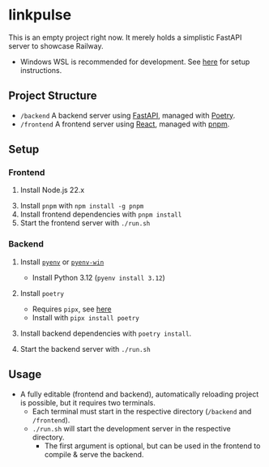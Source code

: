 # linkpulse

This is an empty project right now. It merely holds a simplistic FastAPI server to showcase Railway.

- Windows WSL is recommended for development. See [here][wsl] for setup instructions.

## Project Structure

- `/backend` A backend server using [FastAPI][fastapi], managed with [Poetry][poetry].
- `/frontend` A frontend server using [React][react], managed with [pnpm][pnpm].

## Setup

### Frontend

1. Install Node.js 22.x
<!-- TODO: Add details on installation practices, asdf + nvm -->
3. Install `pnpm` with `npm install -g pnpm`
4. Install frontend dependencies with `pnpm install`
5. Start the frontend server with `./run.sh`

<!-- TODO: Get local Caddy server with Vite builds working. -->

### Backend

1. Install [`pyenv`][pyenv] or [`pyenv-win`][pyenv-win]
    
    - Install Python 3.12 (`pyenv install 3.12`)

2. Install `poetry`

    - Requires `pipx`, see [here][pipx]
    - Install with `pipx install poetry`

3. Install backend dependencies with `poetry install`.
4. Start the backend server with `./run.sh`


## Usage

- A fully editable (frontend and backend), automatically reloading project is possible, but it requires two terminals.
  - Each terminal must start in the respective directory (`/backend` and `/frontend`).
  - `./run.sh` will start the development server in the respective directory.
    - The first argument is optional, but can be used in the frontend to compile & serve the backend.


[fastapi]: https://fastapi.tiangolo.com/
[poetry]: https://python-poetry.org/
[react]: https://react.dev/
[pnpm]: https://pnpm.io/
[wsl]: https://docs.microsoft.com/en-us/windows/wsl/install
[pipx]: https://pipx.pypa.io/stable/installation/
[pyenv]: https://github.com/pyenv/pyenv
[pyenv-win]: https://github.com/pyenv-win/pyenv-win